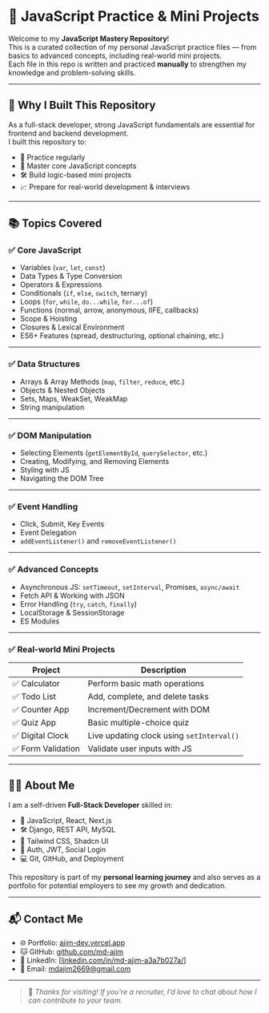 # 🧠 JavaScript Practice & Mini Projects

Welcome to my **JavaScript Mastery Repository**!  
This is a curated collection of my personal JavaScript practice files — from basics to advanced concepts, including real-world mini projects.  
Each file in this repo is written and practiced **manually** to strengthen my knowledge and problem-solving skills.

---

## 📌 Why I Built This Repository

As a full-stack developer, strong JavaScript fundamentals are essential for frontend and backend development.  
I built this repository to:

- 🔁 Practice regularly
- 🧠 Master core JavaScript concepts
- 🛠️ Build logic-based mini projects
- 📈 Prepare for real-world development & interviews

---

## 📚 Topics Covered

### ✅ Core JavaScript

- Variables (`var`, `let`, `const`)
- Data Types & Type Conversion
- Operators & Expressions
- Conditionals (`if`, `else`, `switch`, ternary)
- Loops (`for`, `while`, `do...while`, `for...of`)
- Functions (normal, arrow, anonymous, IIFE, callbacks)
- Scope & Hoisting
- Closures & Lexical Environment
- ES6+ Features (spread, destructuring, optional chaining, etc.)

---

### ✅ Data Structures

- Arrays & Array Methods (`map`, `filter`, `reduce`, etc.)
- Objects & Nested Objects
- Sets, Maps, WeakSet, WeakMap
- String manipulation

---

### ✅ DOM Manipulation

- Selecting Elements (`getElementById`, `querySelector`, etc.)
- Creating, Modifying, and Removing Elements
- Styling with JS
- Navigating the DOM Tree

---

### ✅ Event Handling

- Click, Submit, Key Events
- Event Delegation
- `addEventListener()` and `removeEventListener()`

---

### ✅ Advanced Concepts

- Asynchronous JS: `setTimeout`, `setInterval`, Promises, `async/await`
- Fetch API & Working with JSON
- Error Handling (`try`, `catch`, `finally`)
- LocalStorage & SessionStorage
- ES Modules

---

### ✅ Real-world Mini Projects

| Project | Description |
|--------|-------------|
| ✅ Calculator | Perform basic math operations |
| ✅ Todo List | Add, complete, and delete tasks |
| ✅ Counter App | Increment/Decrement with DOM |
| ✅ Quiz App | Basic multiple-choice quiz |
| ✅ Digital Clock | Live updating clock using `setInterval()` |
| ✅ Form Validation | Validate user inputs with JS |

---

## 👨‍💻 About Me

I am a self-driven **Full-Stack Developer** skilled in:

- 🧩 JavaScript, React, Next.js
- 🛠️ Django, REST API, MySQL
- 🎨 Tailwind CSS, Shadcn UI
- 🔐 Auth, JWT, Social Login
- 💻 Git, GitHub, and Deployment

This repository is part of my **personal learning journey** and also serves as a portfolio for potential employers to see my growth and dedication.

---

## 📬 Contact Me

- 🌐 Portfolio: [ajim-dev.vercel.app](https://ajim-dev.vercel.app])
- 🐱 GitHub: [github.com/md-ajim](https://github.com/md-ajim)
- 💼 LinkedIn: [[linkedin.com/in/md-ajim-a3a7b027a/](https://linkedin.com/in/md-ajim-a3a7b027a/)]
- 📧 Email: mdajim2669@gmail.com

---

> 📝 _Thanks for visiting! If you're a recruiter, I’d love to chat about how I can contribute to your team._







